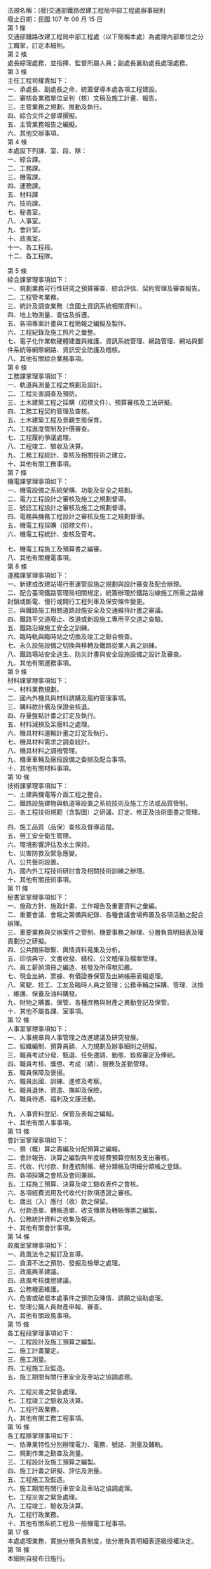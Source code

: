 法規名稱：(廢)交通部鐵路改建工程局中部工程處辦事細則  
廢止日期：民國 107 年 06 月 15 日  
第 1 條  
交通部鐵路改建工程局中部工程處（以下簡稱本處）為處理內部單位之分  
工職掌，訂定本細則。  
第 2 條  
處長綜理處務，並指揮、監督所屬人員；副處長襄助處長處理處務。  
第 3 條  
主任工程司權責如下：  
一、承處長、副處長之命，統籌督導本處各項工程建設。  
二、審核各業務單位呈判（核）文稿及施工計畫、報告。  
三、主管業務之規劃、推動及執行。  
四、綜合文件之督導撰擬。  
五、主管業務報告之編擬。  
六、其他交辦事項。  
第 4 條  
本處設下列課、室、段、隊：  
一、綜合課。  
二、工務課。  
三、機電課。  
四、運務課。  
五、材料課  
六、技術課。  
七、秘書室。  
八、人事室。  
九、會計室。  
十、政風室。  
十一、各工程段。  
十二、各工程隊。  


第 5 條  
綜合課掌理事項如下：  
一、規劃業務可行性研究之預算審查、綜合評估、契約管理及審查報告。  
二、工程管考業務。  
三、統計及調查業務（含國土資訊系統相關資料）。  
四、地上物測量、查估及拆遷。  
五、各項專案計畫與工程簡報之編擬及製作。  
六、工程紀錄及施工照片之彙整。  
七、電子化作業軟硬體建置與維護、資訊系統管理、網路管理、網站與郵  
件系統等網際網路、資訊安全防護及稽核。  
八、其他有關綜合業務事項。  
第 6 條  
工務課掌理事項如下：  
一、軌道與測量工程之規劃及設計。  
二、工程災害調查及預防。  
三、土木建築工程之採購（招標文件）、預算審核及工法研擬。  
四、工務工程契約管理及查核。  
五、土木建築工程及景觀生態保育。  
六、工程進度管制及計價審查。  
七、工程履約爭議處理。  
八、工程竣工、驗收及決算。  
九、工務工程統計、查核及相關技術之建立。  
十、其他有關工務事項。  
第 7 條  
機電課掌理事項如下：  
一、機電設備之系統架構、功能及安全之規劃。  
二、電力工程設計之審核及施工之規劃督導。  
三、號誌工程設計之審核及施工之規劃督導。  
四、電務與機務工程設計之審核及施工之規劃督導。  
五、機電工程採購（招標文件）。  
六、機電工程統計、查核及管考。  


七、機電工程施工及預算書之編審。  
八、其他有關機電事項。  
第 8 條  
運務課掌理事項如下：  
一、新建或改建站場行車運管設施之規劃與設計審查及配合辦理。  
二、配合臺灣鐵路管理局相關規定，統籌辦理於鐵路沿線施工所需之路線  
封鎖或斷電、慢行或開行工程列車及保安條件變更。  
三、與鐵路施工相關道路設施安全及交通維持計畫之審議。  
四、鐵路平交道廢止、改道或新設施工專用平交道之查驗。  
五、鐵路沿線施工安全之訓練。  
六、臨時軌與臨時站之切換及竣工之聯合檢查。  
七、永久設施設備之切換與移轉及鐵路從業人員之訓練。  
八、鐵路場站安全逃生、防災計畫與安全設施設備之設計及審查。  
九、其他有關運務事項。  
第 9 條  
材料課掌理事項如下：  
一、材料業務規劃。  
二、國內外機具與材料請購及履約管理事項。  
三、購料款計價及保證金核退。  
四、存量盤點計畫之訂定及執行。  
五、材料減損及呆廢料之處理。  
六、機具材料運輸計畫之訂定及執行。  
七、機具材料需求之調查統計。  
八、機具材料之調撥管理。  
九、機車車輛及廠段設備之委辦及配合事項。  
十、其他有關材料事項。  
第 10 條  
技術課掌理事項如下：  
一、土建與機電等介面工程之整合。  
二、鐵路設施建物與軌道等設置之系統技術及施工方法或品質管制。  
三、各工程技術規範（含製圖）之研議、訂定、修正及技術圖書之管理。  


四、施工品質（品保）查核及督導追蹤。  
五、勞工安全衛生管理。  
六、環境影響評估及水土保持。  
七、災害防救及緊急應變。  
八、公共藝術設置。  
九、國內外工程技術研討會及相關技術訓練之辦理。  
十、其他有關技術事項。  
第 11 條  
秘書室掌理事項如下：  
一、施政方針、施政計畫、工作報告及重要資料之彙編。  
二、重要會議、會報之籌備與紀錄、各種會議會場佈置及各項活動之配合  
辦理。  
三、重要業務與交辦案件之管制、機要事務之辦理、分層負責明細表及權  
責劃分之研擬。  
四、公共關係聯繫、輿情資料蒐集及分析。  
五、印信典守、文書收發、繕校、公文稽催及檔案管理。  
六、員工薪餉清冊之編造、核發及所得稅扣繳。  
七、現金出納、票據、有價證券保管及出納帳冊表報處理。  
八、駕駛、技工、工友及臨時人員之管理；公務車輛之採購、管理、汰換  
、維護、保養及油料購發。  
九、財物之購置、保管、各種庶務與財產之異動登記及保管。  
十、其他不屬各課、室事項。  
第 12 條  
人事室掌理事項如下：  
一、人事規章與人事管理之改進建議及研究發展。  
二、組織編制、預算員額、人力規劃及辦事細則之研擬。  
三、職員考試分發、甄選、任免遷調、動態、銓敘審定及俸給。  
四、職員考核、獎懲、考成（績）、服務及差勤管理。  
五、職員保障及褒揚。  
六、職員出國、訓練、進修及考察。  
七、職員退休、資遣、撫卹及保險。  
八、職員待遇、福利及文康活動。  


九、人事資料登記、保管及表報之編報。  
十、其他有關人事事項。  
第 13 條  
會計室掌理事項如下：  
一、預（概）算之籌編及分配預算之編報。  
二、會計報告、決算之編製與年度經費預算控制及支出審核。  
三、代收、代付款、財產統制帳、總分類帳及明細分類帳之登錄。  
四、各項採購之會核及會同兼辦。  
五、工程施工預算、決算及竣工驗收表件之會核。  
六、各項經費流用及代收代付款項憑證之審核。  
七、歲出（入）應付（收）款之保留。  
八、付款憑單、轉帳憑單、收支傳票及轉帳傳票之編製。  
九、公務統計資料之收集及報送。  
十、其他有關會計事項。  
第 14 條  
政風室掌理事項如下：  
一、政風法令之擬訂及宣導。  
二、貪瀆不法之預防、發掘及檢舉之處理。  
三、政風興革建議。  
四、政風考核獎懲建議。  
五、公務機密維護。  
六、危害或破壞本處事件之預防及陳情、請願之協助處理。  
七、受理公職人員財產申報、審查。  
八、其他有關政風事項。  
第 15 條  
各工程段掌理事項如下：  
一、工程設計及施工預算之編製。  
二、施工計畫釐定。  
三、施工測量。  
四、工程施工及監造。  
五、施工期間有關行車安全及車站之協調處理。  


六、工程災害之緊急處理。  
七、工程竣工之驗收及決算。  
八、工程行政業務。  
九、其他有關工務工程事項。  
第 16 條  
各工程隊掌理事項如下：  
一、依專業特性分別辦理電力、電務、號誌、測量及鋪軌。  
二、規劃作業之勘查及測量。  
三、工程設計及施工預算之編製。  
四、施工計畫之研擬、評估及測量。  
五、工程施工及監造。  
六、施工期間有關行車安全及車站之協調處理。  
七、工程災害之緊急處理。  
八、工程竣工、驗收及決算。  
九、工程行政業務。  
十、其他有關系統工程及一般機電工程事項。  
第 17 條  
本處處理業務，實施分層負責制度，依分層負責明細表逐級授權決定。  
第 18 條  
本細則自發布日施行。  


